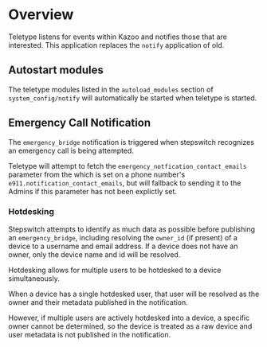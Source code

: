 
# Overview

Teletype listens for events within Kazoo and notifies those that are interested. This application replaces the `notify` application of old.

## Autostart modules

The teletype modules listed in the `autoload_modules` section of `system_config/notify` will
automatically be started when teletype is started.

## Emergency Call Notification

The `emergency_bridge` notification is triggered when stepswitch recognizes an emergency call is being attempted.

Teletype will attempt to fetch the `emergency_notfication_contact_emails` parameter from the which is set on a phone number's `e911.notification_contact_emails`, but will fallback to sending it to the Admins if this parameter has not been explictly set.

### Hotdesking

Stepswitch attempts to identify as much data as possible before publishing an `emergency_bridge`, including resolving the `owner_id` (if present) of a device to a username and email address.  If a device does not have an owner, only the device name and id will be resolved.

Hotdesking allows for multiple users to be hotdesked to a device simultaneously.

When a device has a single hotdesked user, that user will be resolved as the owner and their metadata published in the notification.

However, if multiple users are actively hotdesked into a device, a specific owner cannot be determined, so the device is treated as a raw device and user metadata is not published in the notification.
